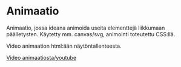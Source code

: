 # Animaatio

Animaatio, jossa ideana animoida useita elementtejä liikkumaan päälletysten.
Käytetty mm. canvas/svg, animointi toteutettu CSS:llä.

Video animaation html:ään näytöntallenteesta.

<a href="https://youtu.be/Os9YM4-C-bY" target="_blank">Video animaatiosta/youtube</a>
